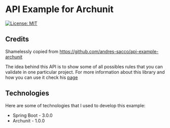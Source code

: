 # API Example for Archunit

[![License: MIT](https://img.shields.io/badge/License-MIT-yellow.svg)](https://opensource.org/licenses/MIT)

## Credits

Shamelessly copied from https://github.com/andres-sacco/api-example-archunit

The idea behind this API is to show some of all possibles rules that you can validate in one particular project. For more information about this library and how you can use it check his [page](https://sacco-andres.medium.com/)

## Technologies

Here are some of technologies that I used to develop this example:

* Spring Boot - 3.0.0
* Archunit - 1.0.0
